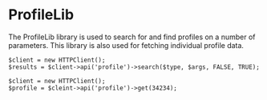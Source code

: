 # ProfileLib

The ProfileLib library is used to search for and find profiles on a number of
parameters. This library is also used for fetching individual profile data.

    $client = new HTTPClient();
    $results = $client->api('profile')->search($type, $args, FALSE, TRUE);

    $client = new HTTPClient();
    $profile = $cleint->api('profile')->get(34234);

